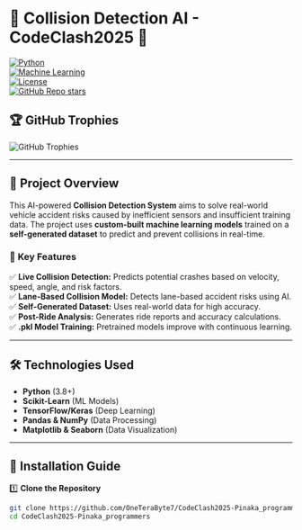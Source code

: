 # 🚗 **Collision Detection AI - CodeClash2025** 🚀  
[![Python](https://img.shields.io/badge/Python-3.8+-blue.svg)](https://www.python.org/)  
[![Machine Learning](https://img.shields.io/badge/Machine%20Learning-Sklearn%2C%20TensorFlow-green)](https://scikit-learn.org/)  
[![License](https://img.shields.io/github/license/OneTeraByte7/CodeClash2025-Pinaka_programmers)](LICENSE)  
[![GitHub Repo stars](https://img.shields.io/github/stars/OneTeraByte7/CodeClash2025-Pinaka_programmers?style=social)](https://github.com/OneTeraByte7/CodeClash2025-Pinaka_programmers/stargazers)  

## 🏆 **GitHub Trophies**  
![GitHub Trophies](https://github-profile-trophy.vercel.app/?username=OneTeraByte7&theme=darkhub&column=7)  

---

## 📌 **Project Overview**  
This AI-powered **Collision Detection System** aims to solve real-world vehicle accident risks caused by inefficient sensors and insufficient training data. The project uses **custom-built machine learning models** trained on a **self-generated dataset** to predict and prevent collisions in real-time.  

### 🌟 **Key Features**  
✅ **Live Collision Detection:** Predicts potential crashes based on velocity, speed, angle, and risk factors.  
✅ **Lane-Based Collision Model:** Detects lane-based accident risks using AI.  
✅ **Self-Generated Dataset:** Uses real-world data for high accuracy.  
✅ **Post-Ride Analysis:** Generates ride reports and accuracy calculations.  
✅ **.pkl Model Training:** Pretrained models improve with continuous learning.  

---

## 🛠️ **Technologies Used**  
- **Python** (3.8+)  
- **Scikit-Learn** (ML Models)  
- **TensorFlow/Keras** (Deep Learning)  
- **Pandas & NumPy** (Data Processing)  
- **Matplotlib & Seaborn** (Data Visualization)  

---

## 🚀 **Installation Guide**  

1️⃣ **Clone the Repository**  
```bash
git clone https://github.com/OneTeraByte7/CodeClash2025-Pinaka_programmers.git
cd CodeClash2025-Pinaka_programmers
